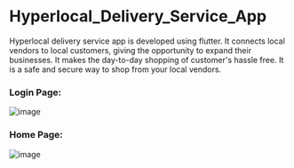 # Hyperlocal_Delivery_Service_App
Hyperlocal delivery service app is developed using flutter. It connects local vendors to local customers, giving the opportunity to expand their businesses. It makes the day-to-day shopping of customer's hassle free. It is a safe and secure way to shop from your local vendors.

### Login Page:

![image](https://user-images.githubusercontent.com/70436170/152283898-271b7f23-54b0-4485-ae6c-e19d72f5e9dd.png)


### Home Page:

![image](https://user-images.githubusercontent.com/70436170/152283809-df8871ee-9809-4349-8c9d-4f0131d3667c.png)
